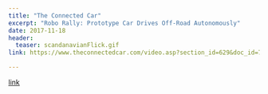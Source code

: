 ```yaml
---
title: "The Connected Car"
excerpt: "Robo Rally: Prototype Car Drives Off-Road Autonomously"
date: 2017-11-18
header:
  teaser: scandanavianFlick.gif
link: https://www.theconnectedcar.com/video.asp?section_id=629&doc_id=738065&

---
```


[link](#)